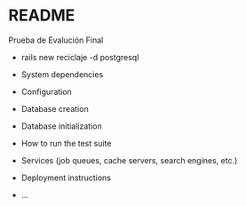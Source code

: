 # README

Prueba de Evalución Final

* rails new reciclaje -d postgresql

* System dependencies

* Configuration

* Database creation

* Database initialization

* How to run the test suite

* Services (job queues, cache servers, search engines, etc.)

* Deployment instructions

* ...

